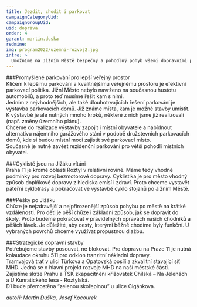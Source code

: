 ```yaml
---
title: Jezdit, chodit i parkovat
campaignCategoryUid: 
campaignGroupUid: 
uid: doprava
order: 4
garant: martin.duska
redmine: 
img: program2022/uzemni-rozvoj2.jpg
intro: >
  Umožníme na Jižním Městě bezpečný a pohodlný pohyb všemi dopravními prostředky. Podporujeme rozvoj cyklistických tras, páteřních komunikací a rekonstrukce tras pro pěší. Prosazujeme výstavbu parkovacích domů pro místní obyvatele. I nadále chceme být premiantem v zavádění dobíjecích stanic pro elektromobily.
---
```


###Promyšlené parkování pro lepší veřejný prostor<br>
Klíčem k lepšímu parkování a kvalitnějšímu veřejnému prostoru je efektivní parkovací politika. Jižní Město nebylo navrženo na současnou hustotu automobilů, a proto teď musíme řešit kam s nimi. <br>
Jedním z nejvhodnějších, ale také dlouhotrvajících řešení parkování je výstavba parkovacích domů. Již známe místa, kam je možné stavby umístit. K výstavbě je ale nutných mnoho kroků, některé z nich jsme již realizovali (např. změny územního plánu).<br>
Chceme do realizace výstavby zapojit i místní obyvatele a nabídnout alternativu nájemního garážového stání v podobě družstevních parkovacích domů, kde si budou místní moci zajistit své parkovací místo.<br>
Současně je nutné zavést rezidenční parkování pro větší pohodlí místních obyvatel.

###Cyklisté jsou na Jižáku vítáni<br>
Praha 11 je kromě oblasti Roztyl v relativní rovině. Máme tedy vhodné podmínky pro rozvoj bezmotorové dopravy. Cyklistika je pro město vhodný způsob doplňkové dopravy z hlediska emisí i zdraví. Proto chceme vystavět páteřní cyklotrasy a pokračovat ve výstavbě cyklo stojanů po Jižním Městě.

###Pěšky po Jižáku<br>
Chůze je nejzdravější a nejpřirozenější způsob pohybu po městě na krátké vzdálenosti.  Pro děti je pěší chůze i základní způsob, jak se dopravit do školy.
Proto budeme pokračovat v pravidelných opravách našich chodníků a pěších lávek. Je důležité, aby cesty, kterými běžně chodíme byly funkční. U vybraných povrchů chceme využívat propustnou dlažbu.

###Strategické dopravní stavby<br>
Potřebujeme stavby posouvat, ne blokovat.  Pro dopravu na Praze 11 je nutná kolaudace okruhu 511 pro odklon tranzitní nákladní dopravy. <br>
Tramvajová trať v ulici Türkova a Opatovská posílí a zkvalitní stávající síť MHD. Jedná se o hlavní projekt rozvoje MHD na naší městské části.<br>
Zajistíme skrze Prahu a TSK zkapacitnění křižovatek Chilská – Na Jelenách a U Kunratického lesa - Roztylská.<br>
D1 bude přemostěna “zelenou skořepinou” u ulice Cigánkova.<br>


*autoři: Martin Duška, Josef Kocourek*
